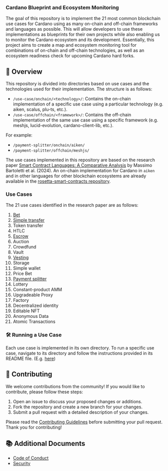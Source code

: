 ### Cardano Blueprint and Ecosystem Monitoring

The goal of this repository is to implement the 21 most common blockchain use cases for Cardano using as many on-chain and off-chain frameworks and languages as possible. This will allow developers to use these implementations as blueprints for their own projects while also enabling us to monitor the Cardano ecosystem and its development. Essentially, this project aims to create a map and ecosystem monitoring tool for combinations of on-chain and off-chain technologies, as well as an ecosystem readiness check for upcoming Cardano hard forks.

## 🎡 Overview

This repository is divided into directories based on use cases and the technologies used for their implementation. The structure is as follows:

- `/use-case/onchain/<technology>/`: Contains the on-chain implementation of a specific use case using a particular technology (e.g. aiken, scalus, plu-ts, etc.).
- `/use-case/offchain/<framework>/`: Contains the off-chain implementation of the same use case using a specific framework (e.g. meshjs, lucid-evolution, cardano-client-lib, etc.).

For example:
- `/payment-splitter/onchain/aiken/`
- `/payment-splitter/offchain/meshjs/`

The use cases implemented in this repository are based on the research paper [Smart Contract Languages: A Comparative Analysis](https://arxiv.org/abs/2404.04129) by Massimo Bartoletti et al. (2024). An on-chain implementation for Cardano in `aiken` and in other languages for other blockchain ecosystems are already available in the [rosetta-smart-contracts repository](https://github.com/blockchain-unica/rosetta-smart-contracts).

### Use Cases

The 21 use cases identified in the research paper are as follows:

1. [Bet](bet/README.md)  
2. [Simple transfer](simple-transfer.README.md)  
3. Token transfer
4. HTLC  
5. [Escrow](escrow/README.md)  
6. Auction  
7. Crowdfund  
8. Vault  
9. [Vesting](vesting/README.md)  
10. Storage  
11. Simple wallet  
12. Price Bet  
13. [Payment splitter](payment-splitter/README.md)
14. Lottery  
15. Constant-product AMM  
16. Upgradeable Proxy  
17. Factory  
18. Decentralized identity  
19. Editable NFT  
20. Anonymous Data  
21. Atomic Transactions  

### 🛠 Running a Use Case

Each use case is implemented in its own directory. To run a specific use case, navigate to its directory and follow the instructions provided in its README file. (E.g. [here](payment-splitter/README.md))

## 💙 Contributing

We welcome contributions from the community! If you would like to contribute, please follow these steps:

1. Open an issue to discuss your proposed changes or additions.
2. Fork the repository and create a new branch for your changes.
3. Submit a pull request with a detailed description of your changes.

Please read the [Contributing Guidelines](CONTRIBUTING.md) before submitting your pull request. Thank you for contributing!

## 📚 Additional Documents

- [Code of Conduct](CODE_OF_CONDUCT.md)
- [Security](SECURITY.md)